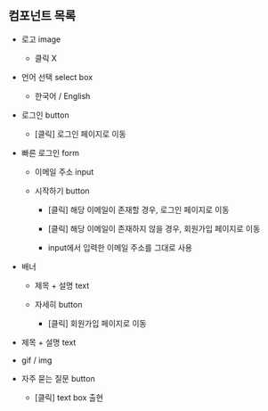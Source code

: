 ## 컴포넌트 목록

- 로고 image

  - 클릭 X

- 언어 선택 select box

  - 한국어 / English

- 로그인 button

  - [클릭] 로그인 페이지로 이동

- 빠른 로그인 form

  - 이메일 주소 input

  - 시작하기 button

    - [클릭] 해당 이메일이 존재할 경우, 로그인 페이지로 이동

    - [클릭] 해당 이메일이 존재하지 않을 경우, 회원가입 페이지로 이동

    - input에서 입력한 이메일 주소를 그대로 사용

- 배너

  - 제목 + 설명 text

  - 자세히 button

    - [클릭] 회원가입 페이지로 이동

- 제목 + 설명 text

- gif / img

- 자주 묻는 질문 button

  - [클릭] text box 출현
